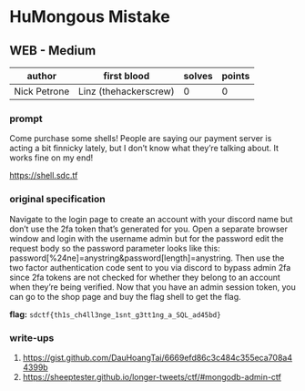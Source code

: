 # HuMongous Mistake
## WEB - Medium
| author | first blood | solves | points |
| --- | --- | --- | --- |
| Nick Petrone | Linz (thehackerscrew) | 0 | 0 |
### prompt
Come purchase some shells! People are saying our payment server is acting a bit finnicky lately, but I don’t know what they’re talking about. It works fine on my end!

https://shell.sdc.tf

### original specification
Navigate to the login page to create an account with your discord name but don’t use the 2fa token that’s generated for you. Open a separate browser window and login with the username admin but for the password edit the request body so the password parameter looks like this: password[%24ne]=anystring&password[length]=anystring. Then use the two factor authentication code sent to you via discord to bypass admin 2fa since 2fa tokens are not checked for whether they belong to an account when they’re being verified. Now that you have an admin session token, you can go to the shop page and buy the flag shell to get the flag.

**flag:** `sdctf{th1s_ch4ll3nge_1snt_g3tt1ng_a_SQL_ad45bd}`

### write-ups
1. https://gist.github.com/DauHoangTai/6669efd86c3c484c355eca708a44399b
2. https://sheeptester.github.io/longer-tweets/ctf/#mongodb-admin-ctf
